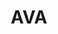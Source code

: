 ---
title: "AVA"
summary: "Collaboration between Violinist and pianist/composer . Changed the group name to in 2020. Quote from web-site: \"AVA is a collaboration with composer and pianist Aisling Brouwer. AVA have recently been signed to Manners McDade, and released their debut EP 'Waves' in March 2018, an arrangement of Debussy Rêverie in May 2018, and a forthcoming second EP 'In Motion' in July 2018.\""
image: "ava.jpg"
apple_music_artist_url: "https://music.apple.com/gb/artist/angels-airwaves/151164855"
wikipedia_url: "none"
---